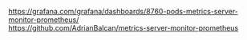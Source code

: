 https://grafana.com/grafana/dashboards/8760-pods-metrics-server-monitor-prometheus/   
https://github.com/AdrianBalcan/metrics-server-monitor-prometheus